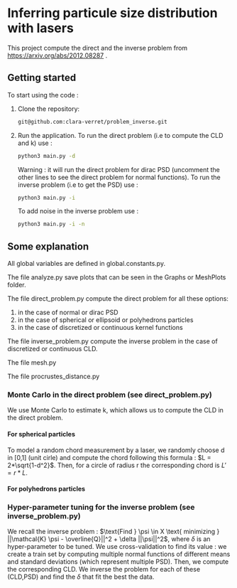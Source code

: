 # Inferring particule size distribution with lasers
This project compute the direct and the inverse problem from https://arxiv.org/abs/2012.08287 .

## Getting started
To start using the code :

1. Clone the repository:
    ```bash
    git@github.com:clara-verret/problem_inverse.git
    ```
2. Run the application. 
   To run the direct problem (i.e to compute the CLD and k) use :
    ```bash
    python3 main.py -d
    ```
    Warning : it will run the direct problem for dirac PSD (uncomment the other lines to see the direct problem for normal functions).
    To run the inverse problem (i.e to get the PSD) use :
    ```bash
    python3 main.py -i
    ```
    To add noise in the inverse problem use :
    ```bash
    python3 main.py -i -n
    ```

## Some explanation

All global variables are defined in global.constants.py.

The file analyze.py save plots that can be seen in the Graphs or MeshPlots folder.

The file direct_problem.py compute the direct problem for all these options:
1. in the case of normal or dirac PSD
2. in the case of spherical or ellipsoid or polyhedrons particles
3. in the case of discretized or continuous kernel functions

The file inverse_problem.py compute the inverse problem in the case of discretized or continuous CLD.

The file mesh.py 

The file procrustes_distance.py
### Monte Carlo in the direct problem (see direct_problem.py)

We use Monte Carlo to estimate k, which allows us to compute the CLD in the direct problem.

#### For spherical particles

To model a random chord measurement by a laser, we randomly choose d in [0,1] (unit cirle) and compute the chord following this formula : $L = 2*\sqrt{1-d^2}$.
Then, for a circle of radius r the corresponding chord is $L' =r*L$.

#### For polyhedrons particles


### Hyper-parameter tuning for the inverse problem (see inverse_problem.py)
We recall the inverse problem : $\text{Find } \psi \in X \text{ minimizing } ||\mathcal{K} \psi - \overline{Q}||^2 + \delta ||\psi||^2$, where $\delta$ is an hyper-parameter to be tuned.
We use cross-validation to find its value : we create a train set by computing multiple normal functions of different means and standard deviations (which represent multiple PSD).
Then, we compute the corresponding CLD.
We inverse the problem for each of these (CLD,PSD) and find the $\delta$ that fit the best the data.